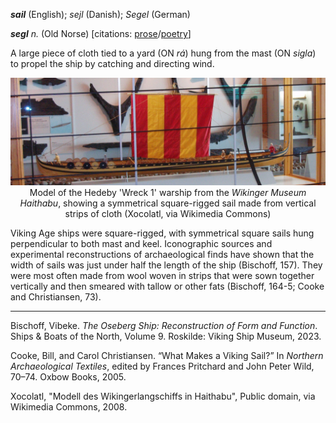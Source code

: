 **_sail_** (English); _sejl_ (Danish); _Segel_ (German)

_**segl** n._ (Old Norse) [citations: [prose](https://onp.ku.dk/onp/onp.php?o67610)/[poetry](https://lexiconpoeticum.org/m.php?p=lemma&i=70952)]  

  A large piece of cloth tied to a yard (ON _rá_) hung from the mast (ON _sigla_) to propel the ship by catching and directing wind. 

<div align="center">
  
![Hedeby Wreck 1 Model](../images/Sail_Haithabu.jpg)
  Model of the Hedeby 'Wreck 1' warship from the *Wikinger Museum Haithabu*, showing a symmetrical square-rigged sail made from vertical strips of cloth (Xocolatl, via Wikimedia Commons)
  
</div>

  Viking Age ships were square-rigged, with symmetrical square sails hung perpendicular to both mast and keel. Iconographic sources and experimental reconstructions of archaeological finds have shown that the width of sails was just under half the length of the ship (Bischoff, 157). They were most often made from wool woven in strips that were sown together vertically and then smeared with tallow or other fats (Bischoff, 164-5; Cooke and Christiansen, 73). 

---
  
  Bischoff, Vibeke. _The Oseberg Ship: Reconstruction of Form and Function_. Ships & Boats of the North, Volume 9. Roskilde: Viking Ship Museum, 2023.
  
  Cooke, Bill, and Carol Christiansen. “What Makes a Viking Sail?” In _Northern Archaeological Textiles_, edited by Frances Pritchard and John Peter Wild, 70–74. Oxbow Books, 2005.

  Xocolatl, "Modell des Wikingerlangschiffs in Haithabu", Public domain, via Wikimedia Commons, 2008.